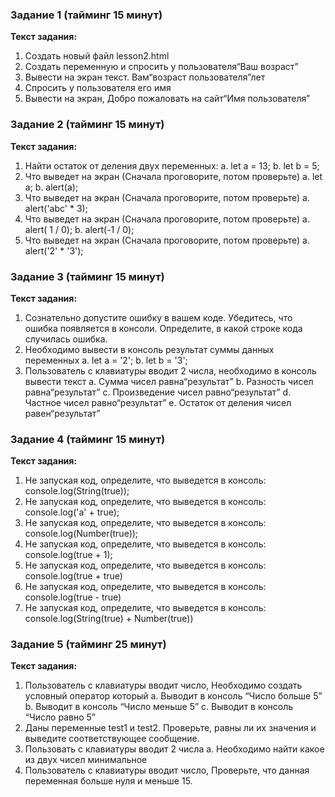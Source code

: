 ### Задание 1 (тайминг 15 минут)
**Текст задания:**
1. Создать новый файл lesson2.html
2. Создать переменную и спросить у пользователя“Ваш возраст”
3. Вывести на экран текст. Вам“возраст пользователя”лет
4. Спросить у пользователя его имя
5. Вывести на экран, Добро пожаловать на сайт“Имя пользователя”

### Задание 2 (тайминг 15 минут)
**Текст задания:**
1. Найти остаток от деления двух переменных:
    a. let a = 13;
    b. let b = 5;
2. Что выведет на экран (Сначала проговорите, потом проверьте)
   a. let a;
   b. alert(a);
3. Что выведет на экран (Сначала проговорите, потом проверьте)
   a. alert('abc' * 3);
4. Что выведет на экран (Сначала проговорите, потом проверьте)
   a. alert( 1 / 0);
   b. alert(-1 / 0);
5. Что выведет на экран (Сначала проговорите, потом проверьте)
   a. alert('2' * '3');


### Задание 3 (тайминг 15 минут)
**Текст задания:**
1. Сознательно допустите ошибку в вашем коде. Убедитесь, что ошибка появляется в консоли.
    Определите, в какой строке кода случилась ошибка.
2. Необходимо вывести в консоль результат суммы данных переменных
   a. let a = '2';
   b. let b = '3';
3. Пользователь с клавиатуры вводит 2 числа, необходимо в консоль вывести текст
   a. Сумма чисел равна“результат”
   b. Разность чисел равна“результат”
   c. Произведение чисел равно“результат”
   d. Частное чисел равно“результат”
   e. Остаток от деления чисел равен“результат”

### Задание 4 (тайминг 15 минут)
**Текст задания:**
1. Не запуская код, определите, что выведется в консоль:
   console.log(String(true));
2. Не запуская код, определите, что выведется в консоль:
   console.log('a' + true);
3. Не запуская код, определите, что выведется в консоль:
   console.log(Number(true));
4. Не запуская код, определите, что выведется в консоль:
   console.log(true + 1);
5. Не запуская код, определите, что выведется в консоль:
   console.log(true + true)
6. Не запуская код, определите, что выведется в консоль:
   console.log(true - true)
7. Не запуская код, определите, что выведется в консоль:
   console.log(String(true) + Number(true))

### Задание 5 (тайминг 25 минут)
**Текст задания:**
1. Пользователь с клавиатуры вводит число, Необходимо создать условный оператор который
   a. Выводит в консоль “Число больше 5”
   b. Выводит в консоль “Число меньше 5”
   c. Выводит в консоль “Число равно 5”
2. Даны переменные test1 и test2. Проверьте, равны ли их значения и
   выведите соответствующее сообщение.
3. Пользовать с клавиатуры вводит 2 числа
   a. Необходимо найти какое из двух чисел минимальное
4. Пользователь с клавиатуры вводит число, Проверьте, что данная
   переменная больше нуля и меньше 15.
